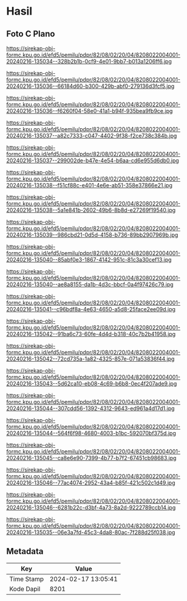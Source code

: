 # Hasil

## Foto C Plano

https://sirekap-obj-formc.kpu.go.id/efd5/pemilu/pdpr/82/08/02/20/04/8208022004001-20240216-135034--328b2b1b-0cf9-4e01-9bb7-b013a1206ff6.jpg

https://sirekap-obj-formc.kpu.go.id/efd5/pemilu/pdpr/82/08/02/20/04/8208022004001-20240216-135036--66184d60-b300-429b-abf0-279136d3fcf5.jpg

https://sirekap-obj-formc.kpu.go.id/efd5/pemilu/pdpr/82/08/02/20/04/8208022004001-20240216-135036--f6260f04-58e0-41a1-b94f-935bea9fb9ce.jpg

https://sirekap-obj-formc.kpu.go.id/efd5/pemilu/pdpr/82/08/02/20/04/8208022004001-20240216-135037--a82c7333-c047-4402-9f38-f2ce738c384b.jpg

https://sirekap-obj-formc.kpu.go.id/efd5/pemilu/pdpr/82/08/02/20/04/8208022004001-20240216-135037--299002de-b47e-4e54-b6aa-cd6e955d6db0.jpg

https://sirekap-obj-formc.kpu.go.id/efd5/pemilu/pdpr/82/08/02/20/04/8208022004001-20240216-135038--f51cf88c-e401-4e6e-ab51-358e37866e21.jpg

https://sirekap-obj-formc.kpu.go.id/efd5/pemilu/pdpr/82/08/02/20/04/8208022004001-20240216-135038--5a1e841b-2602-49b6-8b8d-e27269f19540.jpg

https://sirekap-obj-formc.kpu.go.id/efd5/pemilu/pdpr/82/08/02/20/04/8208022004001-20240216-135039--986cbd21-0d5d-4158-b736-89bb2907969b.jpg

https://sirekap-obj-formc.kpu.go.id/efd5/pemilu/pdpr/82/08/02/20/04/8208022004001-20240216-135040--85abf0e3-1867-4142-951c-81c3a30cef13.jpg

https://sirekap-obj-formc.kpu.go.id/efd5/pemilu/pdpr/82/08/02/20/04/8208022004001-20240216-135040--ae8a8155-da1b-4d3c-bbcf-0a4f97426c79.jpg

https://sirekap-obj-formc.kpu.go.id/efd5/pemilu/pdpr/82/08/02/20/04/8208022004001-20240216-135041--c96bdf8a-4e63-4650-a5d8-25face2ee09d.jpg

https://sirekap-obj-formc.kpu.go.id/efd5/pemilu/pdpr/82/08/02/20/04/8208022004001-20240216-135042--91ba6c73-60fe-4d4d-b318-40c7b2b41958.jpg

https://sirekap-obj-formc.kpu.go.id/efd5/pemilu/pdpr/82/08/02/20/04/8208022004001-20240216-135042--72cd735a-1a82-4325-857e-071a53836f44.jpg

https://sirekap-obj-formc.kpu.go.id/efd5/pemilu/pdpr/82/08/02/20/04/8208022004001-20240216-135043--5d62ca10-eb08-4c69-b6b8-0ec4f207ade9.jpg

https://sirekap-obj-formc.kpu.go.id/efd5/pemilu/pdpr/82/08/02/20/04/8208022004001-20240216-135044--307cdd56-1392-4312-9643-ed961a4d17d1.jpg

https://sirekap-obj-formc.kpu.go.id/efd5/pemilu/pdpr/82/08/02/20/04/8208022004001-20240216-135044--564f6f98-4680-4003-b1bc-592070bf375d.jpg

https://sirekap-obj-formc.kpu.go.id/efd5/pemilu/pdpr/82/08/02/20/04/8208022004001-20240216-135045--ca8e6e90-7399-4b77-b7f2-67451cb98683.jpg

https://sirekap-obj-formc.kpu.go.id/efd5/pemilu/pdpr/82/08/02/20/04/8208022004001-20240216-135046--77ac4074-2952-43a4-b85f-421c502c1d49.jpg

https://sirekap-obj-formc.kpu.go.id/efd5/pemilu/pdpr/82/08/02/20/04/8208022004001-20240216-135046--6281b22c-d3bf-4a73-8a2d-9222789ccb14.jpg

https://sirekap-obj-formc.kpu.go.id/efd5/pemilu/pdpr/82/08/02/20/04/8208022004001-20240216-135035--06e3a7fd-45c3-4da8-80ac-7f288d25f038.jpg


## Metadata

| Key        | Value               |
| ---------- | ------------------- |
| Time Stamp | 2024-02-17 13:05:41 |
| Kode Dapil | 8201                |



